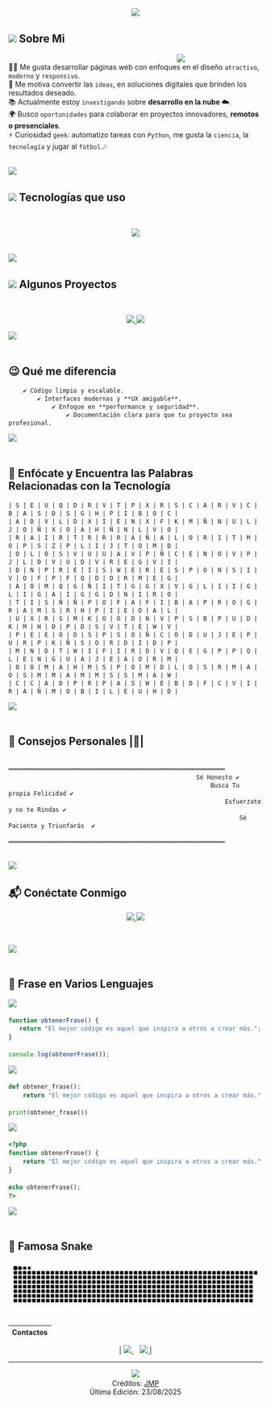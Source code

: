 <!-- Banner de portada -->
<p align="center">
  <a href="#"><img src="https://readme-typing-svg.herokuapp.com?font=Time+New+Roman&color=%23C8BE25&size=30&center=true&vCenter=true&width=600&height=100&lines=Bienvenidos!+Soy+Juan+Manuel..&hearts;+;Desarrollador-Web+Full-Stack;...(❁´◡`❁)"></a>
</p>

## <picture><img src = "https://github.com/7oSkaaa/7oSkaaa/blob/main/Images/about_me.gif?raw=true" width = 50px></picture> Sobre Mi
<picture> <img align="right" src="https://github.com/7oSkaaa/7oSkaaa/blob/main/Images/Right_Side.gif?raw=true" width = 170px></picture>
   <br>
  👨‍💻 Me gusta desarrollar páginas web con enfoques en el diseño `atractivo`, `moderno` y `responsivo`.<br>
  🎯 Me motiva convertir las `ideas`, en soluciones digitales que brinden los resultados deseado.<br>
  📚 Actualmente estoy `investigando` sobre **desarrollo en la nube ☁️**.<br>
  🌍 Busco `oportunidades` para colaborar en proyectos innovadores, **remotos o presenciales**.<br>
  ⚡ Curiosidad `geek`: automatizo tareas con `Python`, me gusta la `ciencia`, la `tecnología` y jugar al `fútbol`.🎶
  <br><br>
  
<img src="https://user-images.githubusercontent.com/73097560/115834477-dbab4500-a447-11eb-908a-139a6edaec5c.gif"><br>


## <img src="https://media2.giphy.com/media/QssGEmpkyEOhBCb7e1/giphy.gif?cid=ecf05e47a0n3gi1bfqntqmob8g9aid1oyj2wr3ds3mg700bl&rid=giphy.gif" width ="50"> Tecnologías que uso
 <br>
<p align="center">
  <img src="https://skillicons.dev/icons?i=html,css,js,php,laravel,mysql,java,python,bootstrap,git,github,vscode,visual" />
</p>
<br>
<img src="https://user-images.githubusercontent.com/73097560/115834477-dbab4500-a447-11eb-908a-139a6edaec5c.gif">

## <picture><img src="https://github.com/7oSkaaa/7oSkaaa/blob/main/Images/IDEs.gif?raw=true" width="50px"></picture> Algunos Proyectos
<br>
<p align="center">
  <a href="https://github.com/Juan-Manuel-JMP/JavaScript-Creador_de_Tareas">
    <img src="https://github-readme-stats.vercel.app/api/pin/?username=Juan-Manuel-JMP&repo=JavaScript-Creador_de_Tareas&theme=radical&hide_border=true" width="500px" />
  </a>
  
  <a href="https://github.com/Juan-Manuel-JMP/JavaScript-Ahorcado">
    <img src="https://github-readme-stats.vercel.app/api/pin/?username=Juan-Manuel-JMP&repo=JavaScript-Ahorcado&theme=radical&hide_border=true" width="500px" />
  </a>
</p>


<img src="https://user-images.githubusercontent.com/73097560/115834477-dbab4500-a447-11eb-908a-139a6edaec5c.gif"><br><br>

## <b> 😉 Qué me diferencia </b>
```
	✔️ Código limpio y escalable.  
		✔️ Interfaces modernas y **UX amigable**.  
			✔️ Enfoque en **performance y seguridad**.  
				✔️ Documentación clara para que tu proyecto sea profesional.

```
<img src="https://user-images.githubusercontent.com/73097560/115834477-dbab4500-a447-11eb-908a-139a6edaec5c.gif"><br><br>

## <b> 🔎 Enfócate y Encuentra las Palabras Relacionadas con la Tecnología </b><br>

	| S | E | U | Q | D | R | V | T | P | X | R | S | C | A | R | V | C | B | A | S | D | S | G | H | P | I | B | O | C |  
	| A | D | V | L | D | X | I | E | N | X | F | K | M | Ñ | N | U | L | J | O | Ñ | X | O | A | H | Ñ | N | L | V | O | 
	| R | A | I | R | T | R | R | R | A | Ñ | A | L | O | R | I | T | M | O | P | S | Z | P | L | I | J | T | O | M | D | 
	| O | L | O | S | V | U | U | A | V | P | Ñ | C | E | N | O | V | P | J | L | D | V | U | D | V | R | E | G | V | I |
	| D | N | P | R | E | I | S | W | E | R | E | S | P | O | N | S | I | V | O | F | P | F | Q | D | O | R | M | E | G | 
	| A | O | M | Q | G | Ñ | I | T | G | G | X | V | G | L | I | I | G | L | I | G | A | I | G | G | D | N | I | R | O | 
	| T | I | S | Ñ | Ñ | P | O | F | A | F | I | B | A | P | R | O | G | R | A | M | S | R | H | P | I | E | D | A | L | 
	| U | X | R | S | M | K | O | O | D | N | V | P | S | B | P | U | D | K | M | H | D | P | D | S | V | T | E | W | V | 
	| P | E | E | O | D | S | P | S | O | Ñ | C | O | D | U | J | E | P | U | R | P | K | Ñ | S | O | R | D | I | D | P | 
	| M | N | D | T | W | I | F | I | R | D | V | Q | E | G | P | P | Q | L | E | N | G | U | A | J | E | A | O | R | M | 
	| O | O | M | A | H | M | S | P | O | M | D | L | O | S | R | M | A | O | S | M | M | A | M | M | S | S | M | A | W | 
	| C | C | A | D | P | R | P | A | S | W | E | B | D | F | C | V | I | R | A | Ñ | M | O | B | I | L | E | U | H | D | 


<img src="https://user-images.githubusercontent.com/73097560/115834477-dbab4500-a447-11eb-908a-139a6edaec5c.gif"><br><br>

## <b>🎯 Consejos Personales |💚|</b>

										════════════════════════════════════════════════════════════
		 												Sé Honesto ✔️
			 												Busca Tu propia Felicidad ✔️
				 												Esfuerzate y no te Rindas ✔️
																	Sé Paciente y Triunfarás  ✔️
	      										════════════════════════════════════════════════════════════
<br>
<img src="https://user-images.githubusercontent.com/73097560/115834477-dbab4500-a447-11eb-908a-139a6edaec5c.gif">
<br>

## <b>📬 Conéctate Conmigo </b> 

<p align="center">
  <a href="mailto:jm.juanma.777@gmail.com">
    <img src="https://img.shields.io/badge/Juan%20Manuel-Email-red?style=for-the-badge&logo=gmail">
  </a>
  
  <a href="https://github.com/Juan-Manuel-JMP">
    <img src="https://img.shields.io/badge/Juan%20Manuel-Portfolio-success?style=for-the-badge&logo=github">
  </a>
</p>
</div>

<br>

<img src="https://user-images.githubusercontent.com/73097560/115834477-dbab4500-a447-11eb-908a-139a6edaec5c.gif"><br><br>

## <b>📑 Frase en Varios Lenguajes </b>
<img src="https://skillicons.dev/icons?i=js" /> 
   
 ```js
function obtenerFrase() {
	return "El mejor código es aquel que inspira a otros a crear más.";
}

console.log(obtenerFrase());
```

<img src="https://skillicons.dev/icons?i=python" /> 

```python
def obtener_frase():
    return "El mejor código es aquel que inspira a otros a crear más."

print(obtener_frase())
```
<img src="https://skillicons.dev/icons?i=php" /> 

```php
<?php
function obtenerFrase() {
    return "El mejor código es aquel que inspira a otros a crear más.";
}

echo obtenerFrase();
?>
```

<img src="https://user-images.githubusercontent.com/73097560/115834477-dbab4500-a447-11eb-908a-139a6edaec5c.gif"><br><br>

## <b> 🐍 Famosa Snake </b>

<p align = "center">
	<img src = "https://github.com/7oSkaaa/7oSkaaa/blob/output/github-contribution-grid-snake.svg?" alt = "Snake Game"/>
</p>

<div align="Center">

| Contactos |
|----------|
| 
<a href="mailto:jm.juanma.777@gmail.com">
  <img src="https://skillicons.dev/icons?i=gmail" width="32"/>
</a>
&nbsp;&nbsp;
<a href="https://wa.me/5491123456789" target="_blank">
  <img src="https://img.icons8.com/color/48/000000/whatsapp--v1.png" width="32"/>
</a>
|

------

<!-- Footer animado -->

<p align="center">
  <img src="https://capsule-render.vercel.app/api?type=waving&color=0d47a1,42a5f5&height=120&section=footer"/>  
  <br>
  Créditos: <a href="https://github.com/Juan-Manuel-JMP/">JMP</a>  
  <br>
  Última Edición: 23/08/2025
</p>
</div>
